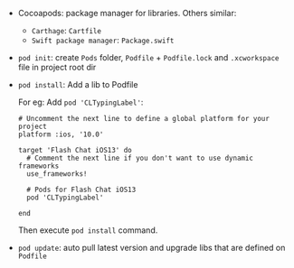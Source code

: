 - Cocoapods: package manager for libraries. 
Others similar: 
  - `Carthage`: `Cartfile`
  - `Swift package manager`: `Package.swift`

- `pod init`: create `Pods` folder, `Podfile` + `Podfile.lock` and `.xcworkspace` file in project root dir

- `pod install`: Add a lib to Podfile

  For eg: Add `pod 'CLTypingLabel'`:

  ```
  # Uncomment the next line to define a global platform for your project
  platform :ios, '10.0'

  target 'Flash Chat iOS13' do
    # Comment the next line if you don't want to use dynamic frameworks
    use_frameworks!

    # Pods for Flash Chat iOS13
    pod 'CLTypingLabel'

  end
  ```

  Then execute `pod install` command.
  
- `pod update`: auto pull latest version and upgrade libs that are defined on `Podfile`
